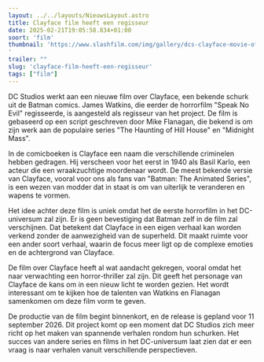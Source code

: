 ```yaml
---
layout: ../../layouts/NieuwsLayout.astro
title: Clayface film heeft een regisseur
date: 2025-02-21T19:05:58.834+01:00
soort: 'film'
thumbnail: 'https://www.slashfilm.com/img/gallery/dcs-clayface-movie-officially-coming-courtesy-of-a-director-with-proper-horror-movie-bonafides/l-intro-1739197758.jpg
'
trailer: ""
slug: 'clayface-film-heeft-een-regisseur'
tags: ["film"]
---
```


DC Studios werkt aan een nieuwe film over Clayface, een bekende schurk uit de
Batman comics. James Watkins, die eerder de horrorfilm "Speak No Evil"
regisseerde, is aangesteld als regisseur van het project. De film is gebaseerd
op een script geschreven door Mike Flanagan, die bekend is om zijn werk aan de
populaire series "The Haunting of Hill House" en "Midnight Mass".

In de comicboeken is Clayface een naam die verschillende criminelen hebben
gedragen. Hij verscheen voor het eerst in 1940 als Basil Karlo, een acteur die
een wraakzuchtige moordenaar wordt. De meest bekende versie van Clayface, vooral
voor ons als fans van "Batman: The Animated Series", is een wezen van modder dat
in staat is om van uiterlijk te veranderen en wapens te vormen.

Het idee achter deze film is uniek omdat het de eerste horrorfilm in het
DC-universum zal zijn. Er is geen bevestiging dat Batman zelf in de film zal
verschijnen. Dat betekent dat Clayface in een eigen verhaal kan worden verkend
zonder de aanwezigheid van de superheld. Dit maakt ruimte voor een ander soort
verhaal, waarin de focus meer ligt op de complexe emoties en de achtergrond van
Clayface.

De film over Clayface heeft al wat aandacht gekregen, vooral omdat het naar
verwachting een horror-thriller zal zijn. Dit geeft het personage van Clayface
de kans om in een nieuw licht te worden gezien. Het wordt interessant om te
kijken hoe de talenten van Watkins en Flanagan samenkomen om deze film vorm te
geven.

De productie van de film begint binnenkort, en de release is gepland voor 11
september 2026. Dit project komt op een moment dat DC Studios zich meer richt op
het maken van spannende verhalen rondom hun schurken. Het succes van andere
series en films in het DC-universum laat zien dat er een vraag is naar verhalen
vanuit verschillende perspectieven.